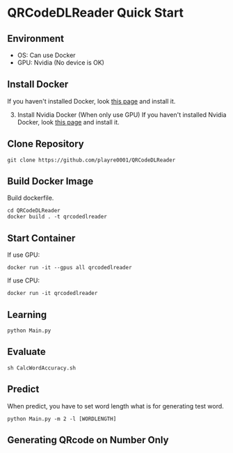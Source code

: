 # QRCodeDLReader Quick Start

## Environment
- OS: Can use Docker
- GPU: Nvidia (No device is OK)

## Install Docker
If you haven't installed Docker, look [this page](https://docs.docker.com/engine/install/) and install it.

3. Install Nvidia Docker (When only use GPU)
If you haven't installed Nvidia Docker, look [this page](https://github.com/NVIDIA/nvidia-docker) and install it.

## Clone Repository
```
git clone https://github.com/playre0001/QRCodeDLReader
```

## Build Docker Image
Build dockerfile.

```
cd QRCodeDLReader
docker build . -t qrcodedlreader
```

## Start Container
If use GPU:
```
docker run -it --gpus all qrcodedlreader
```

If use CPU:
```
docker run -it qrcodedlreader
```

## Learning
```
python Main.py
```

## Evaluate
```
sh CalcWordAccuracy.sh
```

## Predict
When predict, you have to set word length what is for generating test word.
```
python Main.py -m 2 -l [WORDLENGTH]
```

## Generating QRcode on Number Only
